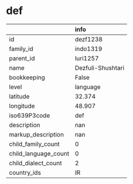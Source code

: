 # def
|                      | info              |
|:---------------------|:------------------|
| id                   | dezf1238          |
| family_id            | indo1319          |
| parent_id            | luri1257          |
| name                 | Dezfuli-Shushtari |
| bookkeeping          | False             |
| level                | language          |
| latitude             | 32.374            |
| longitude            | 48.907            |
| iso639P3code         | def               |
| description          | nan               |
| markup_description   | nan               |
| child_family_count   | 0                 |
| child_language_count | 0                 |
| child_dialect_count  | 2                 |
| country_ids          | IR                |